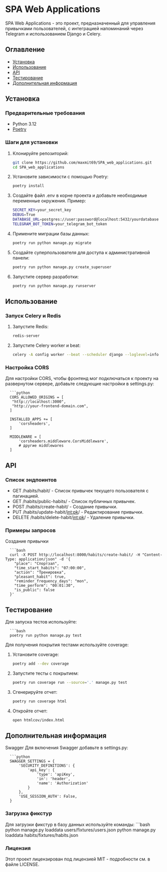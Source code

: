 # SPA Web Applications

SPA Web Applications - это проект, предназначенный для управления привычками пользователей, с интеграцией напоминаний через Telegram и использованием Django и Celery.

## Оглавление

- [Установка](#установка)
- [Использование](#использование)
- [API](#api)
- [Тестирование](#тестирование)
- [Дополнительная информация](#дополнительная-информация)

## Установка

### Предварительные требования

- Python 3.12
- [Poetry](https://python-poetry.org/)

### Шаги для установки

1. Клонируйте репозиторий:

   ```bash
   git clone https://github.com/maxmit69/SPA_web_applications.git
   cd SPA_web_applications

2. Установите зависимости с помощью Poetry:

   ```bash
   poetry install
   
3. Создайте файл .env в корне проекта и добавьте необходимые переменные окружения. 
   Пример:

   ```bash
   SECRET_KEY=your_secret_key
   DEBUG=True
   DATABASE_URL=postgres://user:password@localhost:5432/yourdatabase
   TELEGRAM_BOT_TOKEN=your_telegram_bot_token
   
4. Примените миграции базы данных:
   
   ```bash
   poetry run python manage.py migrate
   
5. Создайте суперпользователя для доступа к административной панели:
   
   ```bash
   poetry run python manage.py create_superuser
   
6. Запустите сервер разработки:
   
   ```bash
   poetry run python manage.py runserver

## Использование

### Запуск Celery и Redis

1. Запустите Redis:

   ```bash
   redis-server
   
2. Запустите Celery worker и beat:

   ```bash
   celery -A config worker --beat --scheduler django --loglevel=info
   
### Настройка CORS

   Для настройки CORS, чтобы фронтенд мог подключаться к проекту на развернутом сервере,
   добавьте следующие настройки в settings.py:
   
      ```python
      CORS_ALLOWED_ORIGINS = [
       "http://localhost:3000",
       "http://your-frontend-domain.com",
      ]
      
      INSTALLED_APPS += [
          'corsheaders',
      ]
      
      MIDDLEWARE = [
          'corsheaders.middleware.CorsMiddleware',
          # другие middlewares
      ]

## API

### Список эндпоинтов
   
*    GET /habits/habit/ - Список привычек текущего пользователя с пагинацией.
*    GET /habits/public-habits/ - Список публичных привычек.
*    POST /habits/create-habit/ - Создание привычки.
*    PUT /habits/update-habit/<int:pk>/ - Редактирование привычки.
*    DELETE /habits/delete-habit/<int:pk>/ - Удаление привычки.

### Примеры запросов

Создание привычки

      ```bash
      curl -X POST http://localhost:8000/habits/create-habit/ -H "Content-Type: application/json" -d '{
        "place": "Спортзал",
        "time_start_habits": "07:00:00",
        "action": "Тренировка",
        "pleasant_habit": true,
        "reminder_frequency_days": "mon",
        "time_perform": "00:01:30",
        "is_public": false
      }'

## Тестирование

Для запуска тестов используйте:

      ```bash
      poetry run python manage.py test

Для получения покрытия тестами используйте coverage:

1. Установите coverage:

   ```bash
   poetry add --dev coverage

2. Запустите тесты с покрытием:

   ```bash
   poetry run coverage run --source='.' manage.py test

3. Сгенерируйте отчет:

   ```bash
   poetry run coverage html

4. Откройте отчет:

   ```bash
   open htmlcov/index.html


## Дополнительная информация

   Swagger
   Для включения Swagger добавьте в settings.py:

      ```python
      SWAGGER_SETTINGS = {
          'SECURITY_DEFINITIONS': {
              'api_key': {
                  'type': 'apiKey',
                  'in': 'header',
                  'name': 'Authorization'
              }
          },
          'USE_SESSION_AUTH': False,
      }

### Загрузка фикстур

Для загрузки фикстур в базу данных используйте команды:
      ```bash
      python manage.py loaddata users/fixtures/users.json
      python manage.py loaddata habits/fixtures/habits.json

### Лицензия

Этот проект лицензирован под лицензией MIT - подробности см. в файле LICENSE.